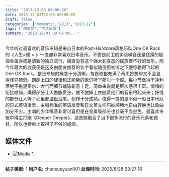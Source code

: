 ```yaml
---
title: "2013-12-03 09:06:06"
date: 2013-12-03T12:00:00+08:00
draft: false
categories: ["moments","2013","2013-12"]
tags: ["朋友圈","生活记录"]
summary: "2013-12-03 09:06:06..."
---
```


今年听过最喜欢的音乐专辑是来自日本的Post-Hardcore风格乐队One OK Rock的《人生×僕 = 》一直都非常喜欢日本音乐。不管是前卫的实验噪音还是狂躁的极端金属亦或是清新的独立流行，简直没有这个强大到变态的民族做不好的音乐。而今年最大的收获便是这支由朋友推荐的名字看似随便但初听之下便惊艳得飞起的One OK Rock。整张专辑的概念十分清晰。每首歌都充满了奇思妙想却又不会显得怪异猎奇。朗朗上口的旋律和正能量的歌词听了那叫一个燃。每小节做得干净利落绝不拖泥带水，大气而细节铺陈新意十足。简单来说就是层次感很丰富。情绪的衔接顺畅，燥得部分让人血脉贲张，恨不脱掉上衣随着他们的音乐甩起头来；抒情的部分让人听了心里都溢出泪来。创作十分成熟。值得一提的是不似一般日本乐队的日式英语发音，主唱标准的英语发音和日文英文间巧妙顺畅地自由转换也让歌曲加分不少。主唱的少年嗓音非常讨喜但是在金属嗓部分也丝毫不会逊色。最喜欢专辑中得主打歌《Deeper Deeper》，这首歌融合了当下很多流行的音乐元素和题材，所以也榜单上取得了不俗的成绩。

## 媒体文件

- ![Media 1](/Moments/photos/2013-12-03/201312030906060.jpg)

---

**帖子类型:** 1
**用户名:** chenxueyuan001
**处理时间:** 2025/8/28 23:27:16
